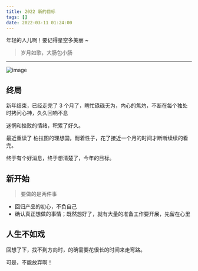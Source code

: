 ```yaml
---
title: 2022 新的目标
tags: []
date: 2022-03-11 01:24:00
---
```


年轻的人儿啊！要记得星空多美丽 ~

> 岁月如歌，大肠包小肠

---

![image](http://ipic-typora-samzong.oss-cn-qingdao.aliyuncs.com//uPic/4817FA7F-3FF7-43C0-A6DE-96F1568C4259_1_105_c.jpeg)

## 终局

新年结束，已经走完了 3 个月了，瞎忙碌碌无为，内心的焦灼，不断在每个独处时拷问心神，久久回响不息

迷惘和挫败的情绪，积累了好久。

最近重读了 柏拉图的理想国，耐着性子，花了接近一个月的时间才断断续续的看完。

终于有个好消息，终于想清楚了，今年的目标。

## 新开始

> 要做的是两件事

- 回归产品的初心，不负自己
- 确认真正想做的事情；既然想好了，就有大量的准备工作要开展，先留在心里

## 人生不如戏

回想了下，找不到方向时，的确需要花很长的时间来走弯路。

可是，不能放弃啊！
